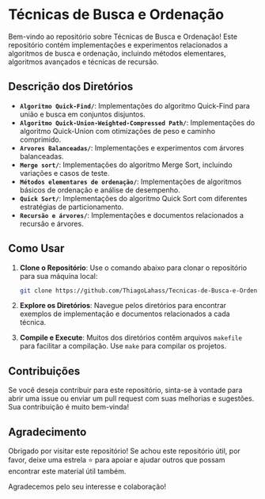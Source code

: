 # Técnicas de Busca e Ordenação

Bem-vindo ao repositório sobre Técnicas de Busca e Ordenação! Este repositório contém implementações e experimentos relacionados a algoritmos de busca e ordenação, incluindo métodos elementares, algoritmos avançados e técnicas de recursão.


## Descrição dos Diretórios

- **`Algoritmo Quick-Find/`**: Implementações do algoritmo Quick-Find para união e busca em conjuntos disjuntos.
- **`Algoritmo Quick-Union-Weighted-Compressed Path/`**: Implementações do algoritmo Quick-Union com otimizações de peso e caminho comprimido.
- **`Arvores Balanceadas/`**: Implementações e experimentos com árvores balanceadas.
- **`Merge sort/`**: Implementações do algoritmo Merge Sort, incluindo variações e casos de teste.
- **`Métodos elementares de ordenação/`**: Implementações de algoritmos básicos de ordenação e análise de desempenho.
- **`Quick Sort/`**: Implementações do algoritmo Quick Sort com diferentes estratégias de particionamento.
- **`Recursão e árvores/`**: Implementações e documentos relacionados a recursão e árvores.

## Como Usar

1. **Clone o Repositório**: Use o comando abaixo para clonar o repositório para sua máquina local:
   ```bash
   git clone https://github.com/ThiagoLahass/Tecnicas-de-Busca-e-Ordenacao
    ```

2. **Explore os Diretórios**: Navegue pelos diretórios para encontrar exemplos de implementação e documentos relacionados a cada técnica.

3. **Compile e Execute**: Muitos dos diretórios contêm arquivos `makefile` para facilitar a compilação. Use `make` para compilar os projetos.

## Contribuições

Se você deseja contribuir para este repositório, sinta-se à vontade para abrir uma issue ou enviar um pull request com suas melhorias e sugestões. Sua contribuição é muito bem-vinda!

## Agradecimento

Obrigado por visitar este repositório! Se achou este repositório útil, por favor, deixe uma estrela ⭐ para apoiar e ajudar outros que possam encontrar este material útil também.

Agradecemos pelo seu interesse e colaboração!